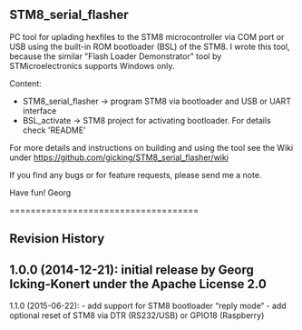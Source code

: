 STM8_serial_flasher
-------------------

PC tool for uplading hexfiles to the STM8 microcontroller via COM port or USB using the built-in ROM bootloader (BSL) of the STM8. I wrote this tool, because the similar "Flash Loader Demonstrator" tool by STMicroelectronics supports Windows only.

Content:
  - STM8_serial_flasher -> program STM8 via bootloader and USB or UART interface
  - BSL_activate        -> STM8 project for activating bootloader. For details check 'README'

For more details and instructions on building and using the tool see the Wiki under https://github.com/gicking/STM8_serial_flasher/wiki

If you find any bugs or for feature requests, please send me a note.

Have fun!
Georg

====================================

Revision History
----------------

1.0.0 (2014-12-21): initial release by Georg Icking-Konert under the Apache License 2.0
----------------
1.1.0 (2015-06-22): - add support for STM8 bootloader “reply mode“
                    - add optional reset of STM8 via DTR (RS232/USB) or GPIO18 (Raspberry)
